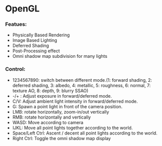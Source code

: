 # OpenGL

### Featues:
- Physically Based Rendering
- Image Based Lighting
- Deferred Shading
- Post-Processing effect
- Omni shadow map subdivision for many lights

### Control: 
- 1234567890: switch between different mode.(1: forward shading, 2: deferred shading, 3: albedo, 4: metallic, 5: roughness, 6: normal, 7: texture AO, 8: depth, 9: blurry SSAO)
- -/+ : Adjust exposure in forward/deferred mode. 
- C/V: Adjust ambient light intensity in forward/deferred mode.
- G: Spawn a point light in front of the camera position.
- LMB: rotate horizontally, zoom-in/out vertically 
- RMB: rotate horizontally and vertically 
- WASD: Move according to camera 
- IJKL: Move all point lights together according to the world. 
- Space/Left Ctrl: Ascent / decent all point lights according to the world.
- Right Ctrl: Toggle the omni shadow map display
